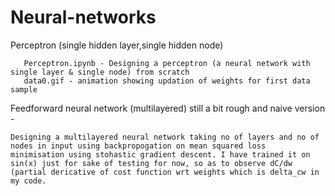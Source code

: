 # Neural-networks
Perceptron (single hidden layer,single hidden node)
       
       Perceptron.ipynb - Designing a perceptron (a neural network with single layer & single node) from scratch
       data0.gif - animation showing updation of weights for first data sample
     
Feedforward neural network (multilayered) still a bit rough and naive version - 

    Designing a multilayered neural network taking no of layers and no of nodes in input using backpropogation on mean squared loss       minimisation using stohastic gradient descent. I have trained it on sin(x) just for sake of testing for now, so as to observe dC/dw (partial dericative of cost function wrt weights which is delta_cw in my code.

